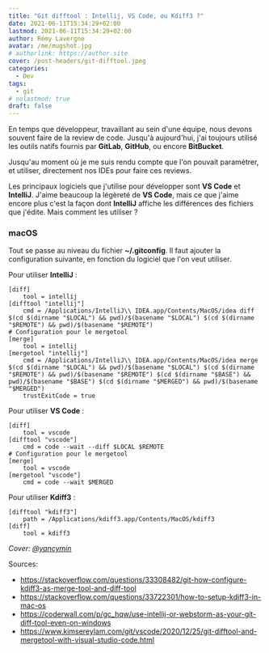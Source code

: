 ```yaml
---
title: "Git difftool : Intellij, VS Code, ou Kdiff3 ?"
date: 2021-06-11T15:34:29+02:00
lastmod: 2021-06-11T15:34:29+02:00
author: Rémy Lavergne
avatar: /me/mugshot.jpg
# authorlink: https://author.site
cover: /post-headers/git-difftool.jpeg
categories:
  - Dev
tags:
  - git
# nolastmod: true
draft: false
---
```


En temps que développeur, travaillant au sein d'une équipe, nous devons souvent faire de la review de code. Jusqu'à aujourd'hui, j'ai toujours utilisé les outils natifs fournis par **GitLab**, **GitHub**, ou encore **BitBucket**.

Jusqu'au moment où je me suis rendu compte que l'on pouvait paramétrer, et utiliser, directement nos IDEs pour faire ces reviews.

<!--more-->

Les principaux logiciels que j'utilise pour développer sont **VS Code** et **IntelliJ**. J'aime beaucoup la légèreté de **VS Code**, mais ce que j'aime encore plus c'est la façon dont **IntelliJ** affiche les différences des fichiers que j'édite. Mais comment les utiliser ?

### macOS

Tout se passe au niveau du fichier **~/.gitconfig**. Il faut ajouter la configuration suivante, en fonction du logiciel que l'on veut utiliser.

Pour utiliser **IntelliJ** :

```
[diff]
    tool = intellij
[difftool "intellij"]
    cmd = /Applications/IntelliJ\\ IDEA.app/Contents/MacOS/idea diff $(cd $(dirname "$LOCAL") && pwd)/$(basename "$LOCAL") $(cd $(dirname "$REMOTE") && pwd)/$(basename "$REMOTE")
# Configuration pour le mergetool
[merge]
    tool = intellij
[mergetool "intellij"]
    cmd = /Applications/IntelliJ\\ IDEA.app/Contents/MacOS/idea merge $(cd $(dirname "$LOCAL") && pwd)/$(basename "$LOCAL") $(cd $(dirname "$REMOTE") && pwd)/$(basename "$REMOTE") $(cd $(dirname "$BASE") && pwd)/$(basename "$BASE") $(cd $(dirname "$MERGED") && pwd)/$(basename "$MERGED")
    trustExitCode = true
```

Pour utiliser **VS Code** :

```
[diff]
    tool = vscode
[difftool "vscode"]
    cmd = code --wait --diff $LOCAL $REMOTE
# Configuration pour le mergetool
[merge]
    tool = vscode
[mergetool "vscode"]
    cmd = code --wait $MERGED
```

Pour utiliser **Kdiff3** :

```
[difftool "kdiff3"]
    path = /Applications/kdiff3.app/Contents/MacOS/kdiff3
[diff]
    tool = kdiff3
```

_Cover: [@yancymin](https://unsplash.com/@yancymin)_

Sources:

- <https://stackoverflow.com/questions/33308482/git-how-configure-kdiff3-as-merge-tool-and-diff-tool>
- <https://stackoverflow.com/questions/33722301/how-to-setup-kdiff3-in-mac-os>
- <https://coderwall.com/p/gc_hqw/use-intellij-or-webstorm-as-your-git-diff-tool-even-on-windows>
- <https://www.kimsereylam.com/git/vscode/2020/12/25/git-difftool-and-mergetool-with-visual-studio-code.html>

